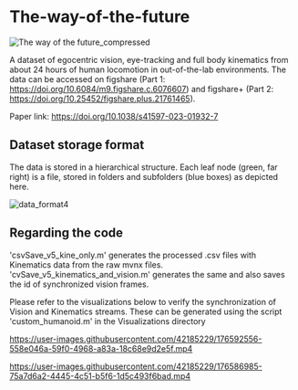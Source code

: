 # The-way-of-the-future



![The way of the future_compressed](https://user-images.githubusercontent.com/42185229/176984475-d5ac496e-7f14-48c0-b599-38e6ed130ac8.png)




A dataset of egocentric vision, eye-tracking and full body kinematics from about 24 hours of human locomotion in out-of-the-lab environments. The data can be accessed on figshare (Part 1: https://doi.org/10.6084/m9.figshare.c.6076607) and figshare+ (Part 2: https://doi.org/10.25452/figshare.plus.21761465).

Paper link: https://doi.org/10.1038/s41597-023-01932-7

## Dataset storage format
The data is stored in a hierarchical structure. Each leaf node (green, far right) is a file, stored in folders and
subfolders (blue boxes) as depicted here.

![data_format4](https://user-images.githubusercontent.com/42185229/176984711-26fe5781-f81b-446c-9b45-07764b4d80a6.png)



## Regarding the code
'csvSave_v5_kine_only.m' generates the processed .csv files with Kinematics data from the raw mvnx files.
'cvSave_v5_kinematics_and_vision.m' generates the same and also saves the id of synchronized vision frames.


Please refer to the visualizations below to verify the synchronization of Vision and Kinematics streams. These can be generated using the script 'custom_humanoid.m' in the Visualizations directory




https://user-images.githubusercontent.com/42185229/176592556-558e046a-59f0-4968-a83a-18c68e9d2e5f.mp4




https://user-images.githubusercontent.com/42185229/176586985-75a7d6a2-4445-4c51-b5f6-1d5c493f6bad.mp4




